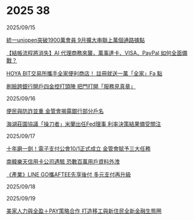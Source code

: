# 2025 38

2025/09/15

[統一uniopen突破1900萬會員 9月擴大串聯上萬個通路據點](https://udn.com/news/story/7241/9006214)

[【結帳流程將消失】AI 代理商務來襲，萬事達卡、VISA、PayPal 如何全面備戰？](https://techorange.com/2025/09/15/ai-agents-mastercard-visa-paypal-stripe/)

[HOYA BIT交易所攜手全家便利商店！ 註冊就送一萬「全家」Fa 點](https://udn.com/news/story/7239/9006872)

[刷臉跨銀行開戶四金控打頭陣 把門打開「服務見真章」](https://vip.udn.com/vip/story/121938/9005174?from=searchresult)

2025/09/16

[便民與防詐並重 金管會揭露銀行部分戶名](https://ec.ltn.com.tw/article/breakingnews/5180499)

[海湖莊園協議「操刀者」米蘭出任Fed理事 利率決策結果備受關注](https://ec.ltn.com.tw/article/breakingnews/5180399)

2025/09/17

[十年磨一劍！電子支付公會10/1正式成立 金管會賦予三大任務](https://news.cnyes.com/news/id/6157097)

[南韓樂天信用卡公司遇駭 恐數百萬用戶資料外洩](https://ec.ltn.com.tw/article/breakingnews/5180838)

[《產業》LINE GO攜AFTEE先享後付 多元支付再升級](https://www.chinatimes.com/realtimenews/20250917003530-260410?chdtv)

2025/09/18

2025/09/19

[美家人力與全盈＋PAY策略合作 打造移工與新住民全新金融生態圈](https://www.ctee.com.tw/news/20250919701200-431201)